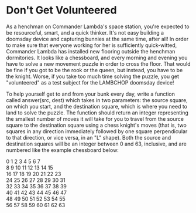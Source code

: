 Don't Get Volunteered
=====================

As a henchman on Commander Lambda's space station, you're expected to be resourceful, smart, and a quick thinker. It's not easy building a doomsday device and capturing bunnies at the same time, after all! In order to make sure that everyone working for her is sufficiently quick-witted, Commander Lambda has installed new flooring outside the henchman dormitories. It looks like a chessboard, and every morning and evening you have to solve a new movement puzzle in order to cross the floor. That would be fine if you got to be the rook or the queen, but instead, you have to be the knight. Worse, if you take too much time solving the puzzle, you get "volunteered" as a test subject for the LAMBCHOP doomsday device!

To help yourself get to and from your bunk every day, write a function called answer(src, dest) which takes in two parameters: the source square, on which you start, and the destination square, which is where you need to land to solve the puzzle. The function should return an integer representing the smallest number of moves it will take for you to travel from the source square to the destination square using a chess knight's moves (that is, two squares in any direction immediately followed by one square perpendicular to that direction, or vice versa, in an "L" shape). Both the source and destination squares will be an integer between 0 and 63, inclusive, and are numbered like the example chessboard below:

0	1	2	3	4	5	6	7  
8	9	10	11	12	13	14	15  
16	17	18	19	20	21	22	23  
24	25	26	27	28	29	30	31  
32	33	34	35	36	37	38	39  
40	41	42	43	44	45	46	47  
48	49	50	51	52	53	54	55  
56	57	58	59	60	61	62	63  
